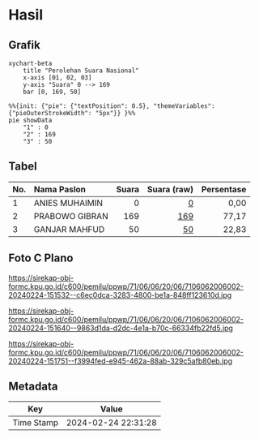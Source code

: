 # Hasil

## Grafik

```mermaid
xychart-beta
    title "Perolehan Suara Nasional"
    x-axis [01, 02, 03]
    y-axis "Suara" 0 --> 169
    bar [0, 169, 50]
```

```mermaid
%%{init: {"pie": {"textPosition": 0.5}, "themeVariables": {"pieOuterStrokeWidth": "5px"}} }%%
pie showData
    "1" : 0
    "2" : 169
    "3" : 50
```

## Tabel

| No. | Nama Paslon    | Suara | Suara (raw) | Persentase |
|:--- |:-------------- | -----:| -----------:| ----------:|
| 1   | ANIES MUHAIMIN | 0     | [0][p-1]    | 0,00       |
| 2   | PRABOWO GIBRAN | 169   | [169][p-2]  | 77,17      |
| 3   | GANJAR MAHFUD  | 50    | [50][p-3]   | 22,83      |


[p-1]: https://github.com/gigit-pemilu/pemilu-2024/blob/main/pilpres/hitung-suara/sub/71-sulawesi-utara/sub/06-minahasa-utara/sub/06-likupang-barat/sub/2006-maliambao/sub/002-tps/sub/paslon-1.txt
[p-2]: https://github.com/gigit-pemilu/pemilu-2024/blob/main/pilpres/hitung-suara/sub/71-sulawesi-utara/sub/06-minahasa-utara/sub/06-likupang-barat/sub/2006-maliambao/sub/002-tps/sub/paslon-2.txt
[p-3]: https://github.com/gigit-pemilu/pemilu-2024/blob/main/pilpres/hitung-suara/sub/71-sulawesi-utara/sub/06-minahasa-utara/sub/06-likupang-barat/sub/2006-maliambao/sub/002-tps/sub/paslon-3.txt

## Foto C Plano

https://sirekap-obj-formc.kpu.go.id/c600/pemilu/ppwp/71/06/06/20/06/7106062006002-20240224-151532--c6ec0dca-3283-4800-be1a-848ff123610d.jpg

https://sirekap-obj-formc.kpu.go.id/c600/pemilu/ppwp/71/06/06/20/06/7106062006002-20240224-151640--9863d1da-d2dc-4e1a-b70c-66334fb22fd5.jpg

https://sirekap-obj-formc.kpu.go.id/c600/pemilu/ppwp/71/06/06/20/06/7106062006002-20240224-151751--f3994fed-e945-462a-88ab-329c5afb80eb.jpg


## Metadata

| Key        | Value               |
| ---------- | ------------------- |
| Time Stamp | 2024-02-24 22:31:28 |



